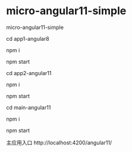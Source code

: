 # micro-angular11-simple
micro-angular11-simple
  
cd app1-angular8

npm i

npm start


cd app2-angular11

npm i

npm start

cd main-angular11

npm i

npm start


主应用入口
http://localhost:4200/angular11/
